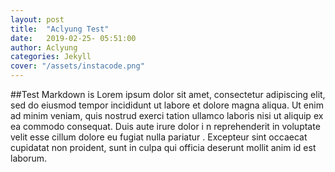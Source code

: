 ```yaml
---
layout: post
title:  "Aclyung Test"
date:   2019-02-25- 05:51:00
author: Aclyung
categories: Jekyll
cover: "/assets/instacode.png"
---
```


##Test
Markdown is Lorem ipsum dolor sit amet, 
consectetur adipiscing elit, sed do eiusmod tempor incididunt ut
labore et dolore magna aliqua. Ut enim ad minim veniam, quis nostrud exerci
tation ullamco laboris nisi ut aliquip ex ea commodo consequat. Duis aute irure dolor i
n reprehenderit in voluptate velit esse cillum dolore eu fugiat nulla pariatur
. Excepteur sint occaecat cupidatat non proident, sunt in culpa qui officia deserunt mollit anim id est laborum.
